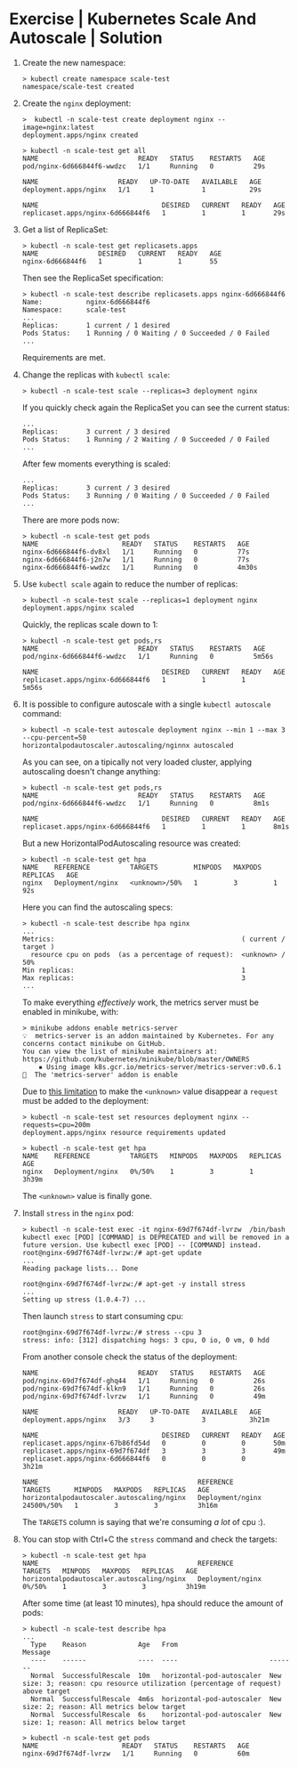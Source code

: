 # Exercise | Kubernetes Scale And Autoscale | Solution

1. Create the new namespace:

   ```console
   > kubectl create namespace scale-test
   namespace/scale-test created
   ```

2. Create the `nginx` deployment:

   ```console
   >  kubectl -n scale-test create deployment nginx --image=nginx:latest
   deployment.apps/nginx created

   > kubectl -n scale-test get all
   NAME                         READY   STATUS    RESTARTS   AGE
   pod/nginx-6d666844f6-wwdzc   1/1     Running   0          29s

   NAME                    READY   UP-TO-DATE   AVAILABLE   AGE
   deployment.apps/nginx   1/1     1            1           29s

   NAME                               DESIRED   CURRENT   READY   AGE
   replicaset.apps/nginx-6d666844f6   1         1         1       29s
   ```

3. Get a list of ReplicaSet:

   ```console
   > kubectl -n scale-test get replicasets.apps
   NAME               DESIRED   CURRENT   READY   AGE
   nginx-6d666844f6   1         1         1       55
   ```

   Then see the ReplicaSet specification:

   ```console
   > kubectl -n scale-test describe replicasets.apps nginx-6d666844f6
   Name:           nginx-6d666844f6
   Namespace:      scale-test
   ...
   Replicas:       1 current / 1 desired
   Pods Status:    1 Running / 0 Waiting / 0 Succeeded / 0 Failed
   ...
   ```
   Requirements are met.

4. Change the replicas with `kubectl scale`:

   ```console
   > kubectl -n scale-test scale --replicas=3 deployment nginx
   ```

   If you quickly check again the ReplicaSet you can see the current status:

   ```console
   ...
   Replicas:       3 current / 3 desired
   Pods Status:    1 Running / 2 Waiting / 0 Succeeded / 0 Failed
   ...
   ```

   After few moments everything is scaled:

   ```console
   ...
   Replicas:       3 current / 3 desired
   Pods Status:    3 Running / 0 Waiting / 0 Succeeded / 0 Failed
   ...
   ```

   There are more pods now:

   ```console
   > kubectl -n scale-test get pods
   NAME                     READY   STATUS    RESTARTS   AGE
   nginx-6d666844f6-dv8xl   1/1     Running   0          77s
   nginx-6d666844f6-j2n7w   1/1     Running   0          77s
   nginx-6d666844f6-wwdzc   1/1     Running   0          4m30s
   ```

5. Use `kubectl scale` again to reduce the number of replicas:

   ```console
   > kubectl -n scale-test scale --replicas=1 deployment nginx
   deployment.apps/nginx scaled
   ```

   Quickly, the replicas scale down to 1:

   ```console
   > kubectl -n scale-test get pods,rs
   NAME                         READY   STATUS    RESTARTS   AGE
   pod/nginx-6d666844f6-wwdzc   1/1     Running   0          5m56s

   NAME                               DESIRED   CURRENT   READY   AGE
   replicaset.apps/nginx-6d666844f6   1         1         1       5m56s
   ```

6. It is possible to configure autoscale with a single `kubectl autoscale` command:

   ```console
   > kubectl -n scale-test autoscale deployment nginx --min 1 --max 3 --cpu-percent=50
   horizontalpodautoscaler.autoscaling/nginnx autoscaled
   ```

   As you can see, on a tipically not very loaded cluster, applying autoscaling doesn't change anything:

   ```console
   > kubectl -n scale-test get pods,rs
   NAME                         READY   STATUS    RESTARTS   AGE
   pod/nginx-6d666844f6-wwdzc   1/1     Running   0          8m1s

   NAME                               DESIRED   CURRENT   READY   AGE
   replicaset.apps/nginx-6d666844f6   1         1         1       8m1s
   ```

   But a new HorizontalPodAutoscaling resource was created:

   ```console
   > kubectl -n scale-test get hpa
   NAME    REFERENCE          TARGETS         MINPODS   MAXPODS   REPLICAS   AGE
   nginx   Deployment/nginx   <unknown>/50%   1         3         1          92s
   ```

   Here you can find the autoscaling specs:

   ```console
   > kubectl -n scale-test describe hpa nginx
   ...
   Metrics:                                               ( current / target )
     resource cpu on pods  (as a percentage of request):  <unknown> / 50%
   Min replicas:                                          1
   Max replicas:                                          3
   ...
   ```

   To make everything *effectively* work, the metrics server must be enabled in minikube, with:

   ```console
   > minikube addons enable metrics-server
   💡  metrics-server is an addon maintained by Kubernetes. For any concerns contact minikube on GitHub.
   You can view the list of minikube maintainers at: https://github.com/kubernetes/minikube/blob/master/OWNERS
       ▪ Using image k8s.gcr.io/metrics-server/metrics-server:v0.6.1
   🌟  The 'metrics-server' addon is enable
   ```

   Due to [this limitation](https://github.com/kubernetes-sigs/metrics-server/issues/989#issuecomment-1313971365) to make the `<unknown>` value disappear a `request` must be added to the deployment:

   ```console
   > kubectl -n scale-test set resources deployment nginx --requests=cpu=200m
   deployment.apps/nginx resource requirements updated

   > kubectl -n scale-test get hpa
   NAME    REFERENCE          TARGETS   MINPODS   MAXPODS   REPLICAS   AGE
   nginx   Deployment/nginx   0%/50%    1         3         1          3h39m
   ```

   The `<unknown>` value is finally gone.

7. Install `stress` in the `nginx` pod:

   ```console
   > kubectl -n scale-test exec -it nginx-69d7f674df-lvrzw  /bin/bash
   kubectl exec [POD] [COMMAND] is DEPRECATED and will be removed in a future version. Use kubectl exec [POD] -- [COMMAND] instead.
   root@nginx-69d7f674df-lvrzw:/# apt-get update
   ...
   Reading package lists... Done

   root@nginx-69d7f674df-lvrzw:/# apt-get -y install stress
   ...
   Setting up stress (1.0.4-7) ...
   ```

   Then launch `stress` to start consuming cpu:

   ```console
   root@nginx-69d7f674df-lvrzw:/# stress --cpu 3
   stress: info: [312] dispatching hogs: 3 cpu, 0 io, 0 vm, 0 hdd
   ```

   From another console check the status of the deployment:

   ```console
   NAME                         READY   STATUS    RESTARTS   AGE
   pod/nginx-69d7f674df-ghq44   1/1     Running   0          26s
   pod/nginx-69d7f674df-klkn9   1/1     Running   0          26s
   pod/nginx-69d7f674df-lvrzw   1/1     Running   0          49m

   NAME                    READY   UP-TO-DATE   AVAILABLE   AGE
   deployment.apps/nginx   3/3     3            3           3h21m

   NAME                               DESIRED   CURRENT   READY   AGE
   replicaset.apps/nginx-67b86fd54d   0         0         0       50m
   replicaset.apps/nginx-69d7f674df   3         3         3       49m
   replicaset.apps/nginx-6d666844f6   0         0         0       3h21m

   NAME                                        REFERENCE          TARGETS      MINPODS   MAXPODS   REPLICAS   AGE
   horizontalpodautoscaler.autoscaling/nginx   Deployment/nginx   24500%/50%   1         3         3          3h16m
   ```

   The `TARGETS` column is saying that we're consuming *a lot* of cpu :).

8. You can stop with Ctrl+C the `stress` command and check the targets:

   ```console
   > kubectl -n scale-test get hpa
   NAME                                        REFERENCE          TARGETS   MINPODS   MAXPODS   REPLICAS   AGE
   horizontalpodautoscaler.autoscaling/nginx   Deployment/nginx   0%/50%    1         3         3          3h19m
   ```

   After some time (at least 10 minutes), hpa should reduce the amount of pods:

   ```console
   > kubectl -n scale-test describe hpa
   ...
     Type    Reason             Age   From                       Message
     ----    ------             ----  ----                       -------
     Normal  SuccessfulRescale  10m   horizontal-pod-autoscaler  New size: 3; reason: cpu resource utilization (percentage of request) above target
     Normal  SuccessfulRescale  4m6s  horizontal-pod-autoscaler  New size: 2; reason: All metrics below target
     Normal  SuccessfulRescale  6s    horizontal-pod-autoscaler  New size: 1; reason: All metrics below target

   > kubectl -n scale-test get pods
   NAME                     READY   STATUS    RESTARTS   AGE
   nginx-69d7f674df-lvrzw   1/1     Running   0          60m
   ```
